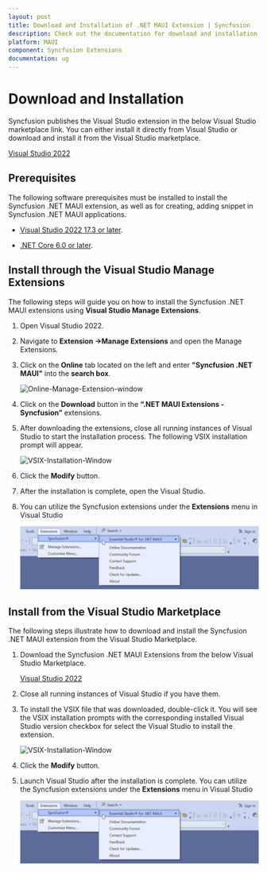 ```yaml
---
layout: post
title: Download and Installation of .NET MAUI Extension | Syncfusion
description: Check out the documentation for download and installation of Syncfusion .NET MAUI Extension for Visual Studio.
platform: MAUI
component: Syncfusion Extensions
documentation: ug
---
```


# Download and Installation

Syncfusion publishes the Visual Studio extension in the below Visual Studio marketplace link. You can either install it directly from Visual Studio or download and install it from the Visual Studio marketplace.

[Visual Studio 2022](https://marketplace.visualstudio.com/items?itemName=SyncfusionInc.MAUIVSExtension)


## Prerequisites

The following software prerequisites must be installed to install the Syncfusion .NET MAUI extension, as well as for creating, adding snippet in Syncfusion .NET MAUI applications.

* [Visual Studio 2022 17.3 or later](https://visualstudio.microsoft.com/downloads/).

* [.NET Core 6.0 or later](https://dotnet.microsoft.com/en-us/download/dotnet).


## Install through the Visual Studio Manage Extensions

The following steps will guide you on how to install the Syncfusion .NET MAUI extensions using **Visual Studio Manage Extensions**.

1. Open Visual Studio 2022.

2. Navigate to **Extension ->Manage Extensions** and open the Manage Extensions.

3. Click on the **Online** tab located on the left and enter **"Syncfusion .NET MAUI"** into the **search box**.             

     ![Online-Manage-Extension-window](images/OnlineExtension.png)

4. Click on the **Download** button in the **“.NET MAUI Extensions - Syncfusion”** extensions.

5. After downloading the extensions, close all running instances of Visual Studio to start the installation process. The following VSIX installation prompt will appear.

     ![VSIX-Installation-Window](images/VSIXInstallOnline.png)

6. Click the **Modify** button.

7. After the installation is complete, open the Visual Studio.

8. You can utilize the Syncfusion extensions under the **Extensions** menu in Visual Studio

     ![SyncfusionMenu](images/MenuExtensions.png)

## Install from the Visual Studio Marketplace

The following steps illustrate how to download and install the Syncfusion .NET MAUI extension from the Visual Studio Marketplace.

1. Download the Syncfusion .NET MAUI Extensions from the below Visual Studio Marketplace.

   [Visual Studio 2022](https://marketplace.visualstudio.com/items?itemName=SyncfusionInc.MAUIVSExtension)

2. Close all running instances of Visual Studio if you have them.

3. To install the VSIX file that was downloaded, double-click it. You will see the VSIX installation prompts with the corresponding installed Visual Studio version checkbox for select the Visual Studio to install the extension.

     ![VSIX-Installation-Window](images/VSIXoffline.png)

4. Click the **Modify** button.

5. Launch Visual Studio after the installation is complete. You can utilize the Syncfusion extensions under the **Extensions** menu in Visual Studio

     ![SyncfusionMenu](images/MenuExtensions.png)